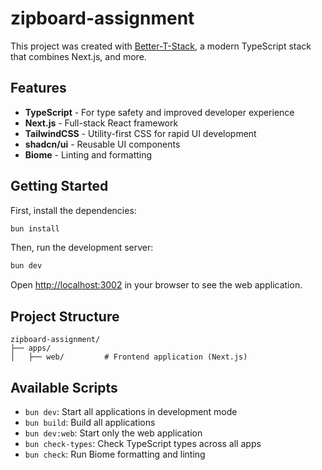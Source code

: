 # zipboard-assignment

This project was created with [Better-T-Stack](https://github.com/AmanVarshney01/create-better-t-stack), a modern TypeScript stack that combines Next.js, and more.

## Features

- **TypeScript** - For type safety and improved developer experience
- **Next.js** - Full-stack React framework
- **TailwindCSS** - Utility-first CSS for rapid UI development
- **shadcn/ui** - Reusable UI components
- **Biome** - Linting and formatting

## Getting Started

First, install the dependencies:

```bash
bun install
```

Then, run the development server:

```bash
bun dev
```

Open [http://localhost:3002](http://localhost:3002) in your browser to see the web application.

## Project Structure

```
zipboard-assignment/
├── apps/
│   ├── web/         # Frontend application (Next.js)
```

## Available Scripts

- `bun dev`: Start all applications in development mode
- `bun build`: Build all applications
- `bun dev:web`: Start only the web application
- `bun check-types`: Check TypeScript types across all apps
- `bun check`: Run Biome formatting and linting
